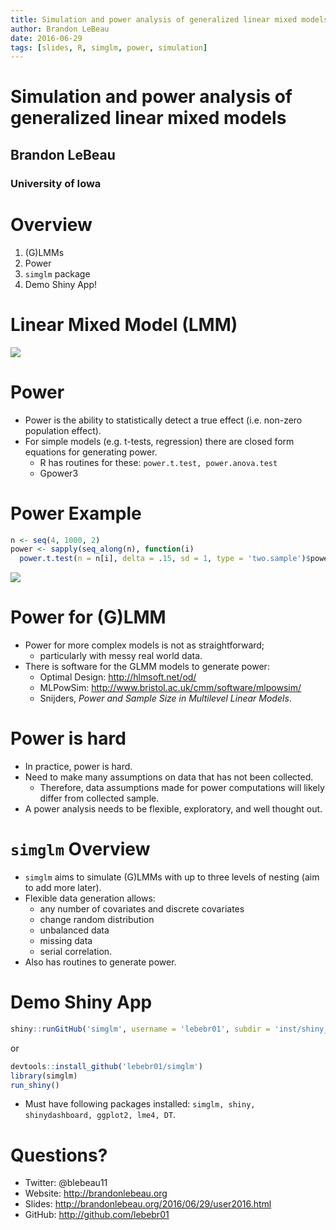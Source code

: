 ```yaml
---
title: Simulation and power analysis of generalized linear mixed models
author: Brandon LeBeau
date: 2016-06-29
tags: [slides, R, simglm, power, simulation]
---
```


<h1>Simulation and power analysis of generalized linear mixed models</h1>
<h2>Brandon LeBeau</h2>
<h3>University of Iowa</h3>



# Overview
1. (G)LMMs
2. Power
3. `simglm` package
4. Demo Shiny App!



# Linear Mixed Model (LMM)
![](http://brandonlebeau.org/figs/equations.png)



# Power
- Power is the ability to statistically detect a true effect (i.e. non-zero population effect).
- For simple models (e.g. t-tests, regression) there are closed form equations for generating power.
    + R has routines for these: `power.t.test, power.anova.test`
    + Gpower3


    
# Power Example

```r
n <- seq(4, 1000, 2)
power <- sapply(seq_along(n), function(i) 
  power.t.test(n = n[i], delta = .15, sd = 1, type = 'two.sample')$power)
```

![](http://brandonlebeau.org/figs/power_plot-1.png)



# Power for (G)LMM
- Power for more complex models is not as straightforward; 
    + particularly with messy real world data.
- There is software for the GLMM models to generate power:
    + Optimal Design: <http://hlmsoft.net/od/>
    + MLPowSim: <http://www.bristol.ac.uk/cmm/software/mlpowsim/>
    + Snijders, *Power and Sample Size in Multilevel Linear Models*.



# Power is hard
- In practice, power is hard.
- Need to make many assumptions on data that has not been collected.
    + Therefore, data assumptions made for power computations will likely differ from collected sample.
- A power analysis needs to be flexible, exploratory, and well thought out.



# `simglm` Overview
- `simglm` aims to simulate (G)LMMs with up to three levels of nesting (aim to add more later).
- Flexible data generation allows: 
    + any number of covariates and discrete covariates 
    + change random distribution 
    + unbalanced data 
    + missing data 
    + serial correlation.
- Also has routines to generate power.



# Demo Shiny App

```r
shiny::runGitHub('simglm', username = 'lebebr01', subdir = 'inst/shiny_examples/demo')
```
or 

```r
devtools::install_github('lebebr01/simglm')
library(simglm)
run_shiny()
```

- Must have following packages installed: `simglm, shiny, shinydashboard, ggplot2, lme4, DT`.



# Questions?
- Twitter: @blebeau11
- Website: <http://brandonlebeau.org>
- Slides: <http://brandonlebeau.org/2016/06/29/user2016.html>
- GitHub: <http://github.com/lebebr01>
